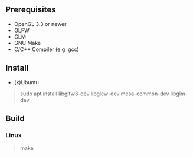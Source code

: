 
## Prerequisites ##
*   OpenGL 3.3 or newer
*   GLFW
*   GLM
*   GNU Make
*   C/C++ Compiler (e.g. gcc)

## Install ##
* (k)Ubuntu
> sudo apt install libglfw3-dev libglew-dev mesa-common-dev libglm-dev

## Build ##
### Linux ###
> make